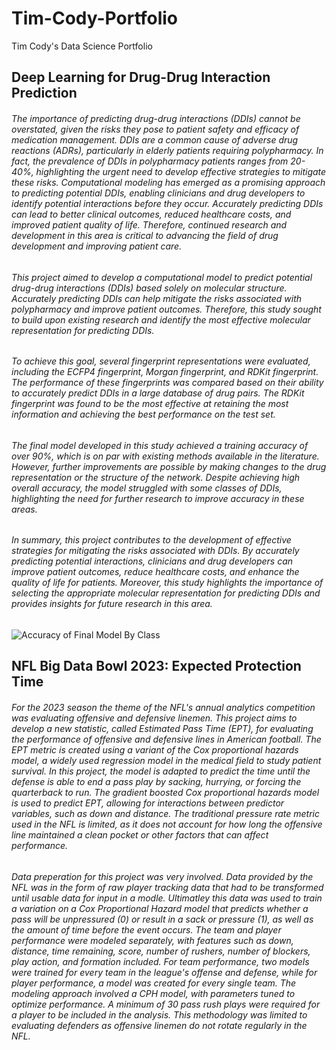 # Tim-Cody-Portfolio
Tim Cody's Data Science Portfolio

## Deep Learning for Drug-Drug Interaction Prediction 
###### The importance of predicting drug-drug interactions (DDIs) cannot be overstated, given the risks they pose to patient safety and efficacy of medication management. DDIs are a common cause of adverse drug reactions (ADRs), particularly in elderly patients requiring polypharmacy. In fact, the prevalence of DDIs in polypharmacy patients ranges from 20-40%, highlighting the urgent need to develop effective strategies to mitigate these risks. Computational modeling has emerged as a promising approach to predicting potential DDIs, enabling clinicians and drug developers to identify potential interactions before they occur. Accurately predicting DDIs can lead to better clinical outcomes, reduced healthcare costs, and improved patient quality of life. Therefore, continued research and development in this area is critical to advancing the field of drug development and improving patient care.

###### This project aimed to develop a computational model to predict potential drug-drug interactions (DDIs) based solely on molecular structure. Accurately predicting DDIs can help mitigate the risks associated with polypharmacy and improve patient outcomes. Therefore, this study sought to build upon existing research and identify the most effective molecular representation for predicting DDIs.

###### To achieve this goal, several fingerprint representations were evaluated, including the ECFP4 fingerprint, Morgan fingerprint, and RDKit fingerprint. The performance of these fingerprints was compared based on their ability to accurately predict DDIs in a large database of drug pairs. The RDKit fingerprint was found to be the most effective at retaining the most information and achieving the best performance on the test set.

###### The final model developed in this study achieved a training accuracy of over 90%, which is on par with existing methods available in the literature. However, further improvements are possible by making changes to the drug representation or the structure of the network. Despite achieving high overall accuracy, the model struggled with some classes of DDIs, highlighting the need for further research to improve accuracy in these areas.

###### In summary, this project contributes to the development of effective strategies for mitigating the risks associated with DDIs. By accurately predicting potential interactions, clinicians and drug developers can improve patient outcomes, reduce healthcare costs, and enhance the quality of life for patients. Moreover, this study highlights the importance of selecting the appropriate molecular representation for predicting DDIs and provides insights for future research in this area.
![Accuracy of Final Model By Class](https://github.com/Tcody6/tcody6.github.io/blob/main/img2DDI.png)




## NFL Big Data Bowl 2023: Expected Protection Time
###### For the 2023 season the theme of the NFL's annual analytics competition was evaluating offensive and defensive linemen. This project aims to develop a new statistic, called Estimated Pass Time (EPT), for evaluating the performance of offensive and defensive lines in American football. The EPT metric is created using a variant of the Cox proportional hazards model, a widely used regression model in the medical field to study patient survival. In this project, the model is adapted to predict the time until the defense is able to end a pass play by sacking, hurrying, or forcing the quarterback to run. The gradient boosted Cox proportional hazards model is used to predict EPT, allowing for interactions between predictor variables, such as down and distance. The traditional pressure rate metric used in the NFL is limited, as it does not account for how long the offensive line maintained a clean pocket or other factors that can affect performance. 
###### Data preperation for this project was very involved. Data provided by the NFL was in the form of raw player tracking data that had to be transformed until usable data for input in a modle. Ultimatley this data was used to train a variation on a Cox Proportional Hazard model that predicts whether a pass will be unpressured (0) or result in a sack or pressure (1), as well as the amount of time before the event occurs. The team and player performance were modeled separately, with features such as down, distance, time remaining, score, number of rushers, number of blockers, play action, and formation included. For team performance, two models were trained for every team in the league's offense and defense, while for player performance, a model was created for every single team. The modeling approach involved a CPH model, with parameters tuned to optimize performance. A minimum of 30 pass rush plays were required for a player to be included in the analysis. This methodology was limited to evaluating defenders as offensive linemen do not rotate regularly in the NFL.
